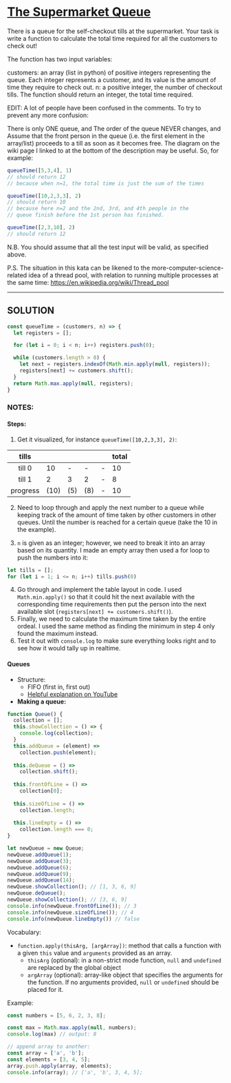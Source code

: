 # [The Supermarket Queue](https://www.codewars.com/kata/the-supermarket-queue)

There is a queue for the self-checkout tills at the supermarket. Your task is write a function to calculate 
the total time required for all the customers to check out!

The function has two input variables:

customers: an array (list in python) of positive integers representing the queue. Each integer represents a 
  customer, and its value is the amount of time they require to check out.
n: a positive integer, the number of checkout tills.
The function should return an integer, the total time required.

EDIT: A lot of people have been confused in the comments. To try to prevent any more confusion:

There is only ONE queue, and
The order of the queue NEVER changes, and
Assume that the front person in the queue (i.e. the first element in the array/list) proceeds to a till as soon 
as it becomes free.
The diagram on the wiki page I linked to at the bottom of the description may be useful.
So, for example:

```js
queueTime([5,3,4], 1)
// should return 12
// because when n=1, the total time is just the sum of the times

queueTime([10,2,3,3], 2)
// should return 10
// because here n=2 and the 2nd, 3rd, and 4th people in the 
// queue finish before the 1st person has finished.

queueTime([2,3,10], 2)
// should return 12
```

N.B. You should assume that all the test input will be valid, as specified above.

P.S. The situation in this kata can be likened to the more-computer-science-related idea of a thread pool, 
with relation to running multiple processes at the same time: https://en.wikipedia.org/wiki/Thread_pool

------------------------------------------------------------------------------
## SOLUTION
```js
const queueTime = (customers, n) => {
  let registers = [];

  for (let i = 0; i < n; i++) registers.push(0);

  while (customers.length > 0) {
    let next = registers.indexOf(Math.min.apply(null, registers));
    registers[next] += customers.shift();
  }
  return Math.max.apply(null, registers);
}
```

### NOTES:

#### Steps:
1. Get it visualized, for instance `queueTime([10,2,3,3], 2)`: 

|  tills   |     |     |     |     | total |
|:--------:|-----|-----|-----|-----|-------|
| till 0   | 10  |  -  |  -  |  -  |  10   |
| till 1   | 2   |  3  |  2  |  -  |  8    |
| progress |(10) | (5) | (8) |  -  |  10   |

2. Need to loop through and apply the next number to a queue while keeping track of 
the amount of time taken by other customers in other queues. Until the number is 
reached for a certain queue (take the 10 in the example). 

3. `n` is given as an integer; however, we need to break it into an array based on its 
quantity. 
I made an empty array then used a for loop to push the numbers into it:
```js
let tills = [];
for (let i = 1; i <= n; i++) tills.push(0)
```
4. Go through and implement the table layout in code. I used `Math.min.apply()` so that
it could hit the next available with the corresponding time requirements then put the 
person into the next available slot (`registers[next] += customers.shift()`). 
5. Finally, we need to calculate the maximum time taken by the entire ordeal. I used 
the same method as finding the minimum in step 4 only found the maximum instead.
6. Test it out with `console.log` to make sure everything looks right and to see how 
it would tally up in realtime. 



#### Queues 
* Structure:
  * FIFO (first in, first out)
  * [Helpful explanation on YouTube](https://www.youtube.com/watch?v=bK7I79hcm08)
* **Making a queue:**
```js
function Queue() {
  collection = [];
  this.showCollection = () => {
    console.log(collection);
  }
  this.addQueue = (element) => 
    collection.push(element);
  
  this.deQueue = () => 
    collection.shift();
  
  this.frontOfLine = () =>
    collection[0];
  
  this.sizeOfLine = () => 
    collection.length;
  
  this.lineEmpty = () => 
    collection.length === 0;
}

let newQueue = new Queue;
newQueue.addQueue(1);
newQueue.addQueue(3);
newQueue.addQueue(6);
newQueue.addQueue(9);
newQueue.addQueue(14);
newQueue.showCollection(); // [1, 3, 6, 9]
newQueue.deQueue();
newQueue.showCollection(); // [3, 6, 9]
console.info(newQueue.frontOfLine()); // 3
console.info(newQueue.sizeOfLine()); // 4
console.info(newQueue.lineEmpty()) // false
```

Vocabulary: 
* `function.apply(thisArg, [argArray])`: method that calls a function with a given `this` value and `arguments`
provided as an array. 
  * `thisArg` (optional): in a non-strict mode function, `null` and `undefined` are replaced by the global object
  * `argArray` (optional): array-like object that specifies the arguments for the function. If no arguments provided,
  `null` or `undefined` should be placed for it.

Example: 
```js
const numbers = [5, 6, 2, 3, 8];

const max = Math.max.apply(null, numbers); 
console.log(max) // output: 8

// append array to another:
const array = ['a', 'b'];
const elements = [3, 4, 5];
array.push.apply(array, elements);
console.info(array); // ['a', 'b', 3, 4, 5];
```
